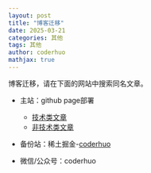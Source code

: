 ```yaml
---
layout: post
title: "博客迁移"
date: 2025-03-21
categories: 其他
tags: 其他 
author: coderhuo
mathjax: true
---
```



博客迁移，请在下面的网站中搜索同名文章。

- 主站：github page部署
  - [技术类文章](http://tech.coderhuo.tech)
  - [非技术类文章](http://life.coderhuo.tech)

- 备份站：稀土掘金-[coderhuo](https://juejin.cn/user/3298190615383048/posts)
 
- 微信/公众号：coderhuo

